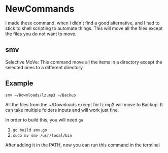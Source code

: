 # NewCommands
I made these command, when I didn't find a good alternative, and I had to stick to shell scripting to automate things.
This will move all the files except the files you do not want to move.

## **smv**

Selective MoVe: This command move all the items in a directory except the selected ones to a different directory

## **Example** 

```smv ~/Downloads/lz.mp3 ~/Backup```

All the files from the ~/Downloads except for lz.mp3 will move to Backup. It can take multiple folders inputs and will work just fine.

In order to build this, you will need ```go```
1. ```go build smv.go```
2. ```sudo mv smv /usr/local/bin```

After adding it in the PATH, now you can run this command in the terminal 


